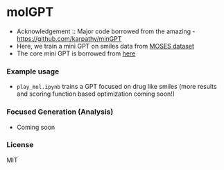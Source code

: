 # molGPT

- Acknowledgement :: Major code borrowed from the amazing \- https://github.com/karpathy/minGPT
- Here, we train a mini GPT on smiles data from [MOSES dataset](https://media.githubusercontent.com/media/molecularsets/moses/master/data/dataset_v1.csv)
- The core mini GPT is borrowed from [here](https://github.com/karpathy/minGPT)
### Example usage
- `play_mol.ipynb` trains a GPT focused on drug like smiles  (more results and scoring function based optimization coming soon!)

### Focused Generation (Analysis)
- Coming soon

### License

MIT


